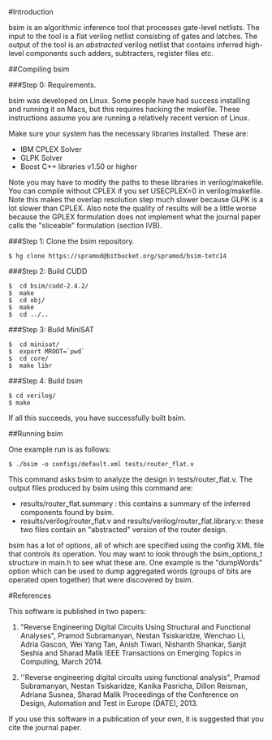 #Introduction

bsim is an algorithmic inference tool that processes gate-level netlists. The
input to the tool is a flat verilog netlist consisting of gates and latches.
The output of the tool is an _abstracted_ verilog netlist that contains 
inferred high-level components such adders, subtracters, register files etc.

##Compiling bsim

###Step 0: Requirements.

bsim was developed on Linux. Some people have had success installing and running
it on Macs, but this requires hacking the makefile. These instructions assume
you are running a relatively recent version of Linux.

Make sure your system has the necessary libraries installed. These are:

* IBM CPLEX Solver
* GLPK Solver
* Boost C++ libraries v1.50 or higher

Note you may have to modify the paths to these libraries in verilog/makefile.
You can compile without CPLEX if you set USECPLEX=0 in verilog/makefile.  Note
this makes the overlap resolution step much slower because GLPK is a lot slower
than CPLEX. Also note the quality of results will be a little worse because the
GPLEX formulation does not implement what the journal paper calls the
"sliceable" formulation (section IVB).
   
###Step 1: Clone the bsim repository.

    $ hg clone https://spramod@bitbucket.org/spramod/bsim-tetc14

###Step 2: Build CUDD
     
    $  cd bsim/cudd-2.4.2/
    $  make
    $  cd obj/
    $  make
    $  cd ../..
     
###Step 3: Build MiniSAT

    $  cd minisat/
    $  export MROOT=`pwd`
    $  cd core/
    $  make libr

###Step 4: Build bsim

    $ cd verilog/
    $ make

If all this succeeds, you have successfully built bsim.

##Running bsim

One example run is as follows:

    $ ./bsim -o configs/default.xml tests/router_flat.v

This command asks bsim to analyze the design in tests/router_flat.v. The 
output files produced by bsim using this command are:

* results/router_flat.summary : this contains a summary of the inferred
  components found by bsim.  
* results/verilog/router_flat.v and results/verilog/router_flat.library.v: 
  these two files contain an "abstracted" version of the router design.

bsim has a lot of options, all of which are specified using the config XML file
that controls its operation. You may want to look through the bsim_options_t
structure in main.h to see what these are.  One example is the "dumpWords"
option which can be used to dump aggregated words (groups of bits are operated
open together) that were discovered by bsim.

#References

This software is published in two papers:

1. "Reverse Engineering Digital Circuits Using Structural and Functional Analyses", 
Pramod Subramanyan, Nestan Tsiskaridze, Wenchao Li, Adria Gascon, Wei Yang Tan, Anish Tiwari, Nishanth Shankar, Sanjit Seshia and Sharad Malik 
IEEE Transactions on Emerging Topics in Computing, March 2014.

2. ''Reverse engineering digital circuits using functional analysis", 
Pramod Subramanyan, Nestan Tsiskaridze, Kanika Pasricha, Dillon Reisman, Adriana Susnea, Sharad Malik 
Proceedings of the Conference on Design, Automation and Test in Europe (DATE), 2013.

If you use this software in a publication of your own, it is suggested that you cite the journal paper.
